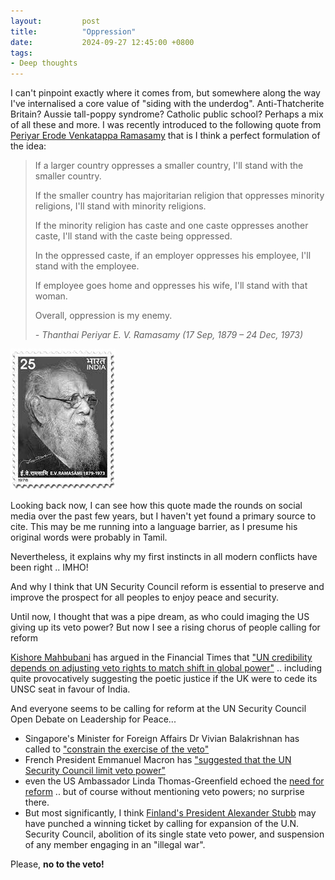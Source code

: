 ```yaml
---
layout:         post
title:          "Oppression"
date:           2024-09-27 12:45:00 +0800
tags:
- Deep thoughts
---
```


I can't pinpoint exactly where it comes from, but somewhere along the way I've internalised a core value of "siding with the underdog". Anti-Thatcherite Britain? Aussie tall-poppy syndrome? Catholic public school? Perhaps a mix of all these and more. I was recently introduced to the following quote from [Periyar Erode Venkatappa Ramasamy](https://en.wikipedia.org/wiki/Periyar) that is I think a perfect formulation of the idea:

> If a larger country oppresses a smaller country, I'll stand with the smaller country.
>
> If the smaller country has majoritarian religion that oppresses minority religions, I'll stand with minority religions.
>
> If the minority religion has caste and one caste oppresses another caste, I'll stand with the caste being oppressed.
>
> In the oppressed caste, if an employer oppresses his employee, I'll stand with the employee.
>
> If employee goes home and oppresses his wife, I'll stand with that woman.
>
> Overall, oppression is my enemy.
>
> *- Thanthai Periyar E. V. Ramasamy (17 Sep, 1879 – 24 Dec, 1973)*

[![periyar_evr_stamp](/assets/periyar_evr_stamp.jpg)](https://en.wikipedia.org/wiki/Periyar#/media/File:PeriyarEVRStamp.jpg)

Looking back now, I can see how this quote made the rounds on social media over the past few years, but I haven't yet found a primary source to cite. This may be me running into a language barrier, as I presume his original words were probably in Tamil.

Nevertheless, it explains why my first instincts in all modern conflicts have been right .. IMHO!

And why I think that UN Security Council reform is essential to preserve and improve the prospect for all peoples to enjoy peace and security.

Until now, I thought that was a pipe dream, as who could imaging the US giving up its veto power? But now I see a rising chorus of people calling for reform

[Kishore Mahbubani](https://en.wikipedia.org/wiki/Kishore_Mahbubani)
has argued in the Financial Times that
["UN credibility depends on adjusting veto rights to match shift in global power"](https://www.ft.com/content/abf9a9bb-c88c-4faa-9a86-6ec500bcd5db) .. including quite provocatively suggesting the poetic justice if the UK were to cede its UNSC seat in favour of India.

And everyone seems to be calling for reform at the UN Security Council Open Debate on Leadership for Peace...

- Singapore's Minister for Foreign Affairs Dr Vivian Balakrishnan has called to ["constrain the exercise of the veto"](https://www.mfa.gov.sg/Newsroom/Press-Statements-Transcripts-and-Photos/2024/09/UN-Security-Council-Open-Debate)
- French President Emmanuel Macron has ["suggested that the UN Security Council limit veto power"](https://www.france24.com/en/france/20240925-ukraine-lebanon-gaza-and-limiting-un-veto-power-takeaways-from-macron-s-speech-at-the-un)
- even the US Ambassador Linda Thomas-Greenfield echoed the [need for reform](https://usun.usmission.gov/remarks-by-ambassador-linda-thomas-greenfield-at-a-signature-event-on-leadership-for-peace/) .. but of course without mentioning veto powers; no surprise there.
- But most significantly, I think
[Finland's President Alexander Stubb](https://www.reuters.com/world/finlands-president-wants-end-single-state-veto-un-security-council-2024-09-18/) may have punched a winning ticket by calling for expansion of the U.N. Security Council, abolition of its single state veto power, and suspension of any member engaging in an "illegal war".

Please, **no to the veto!**
